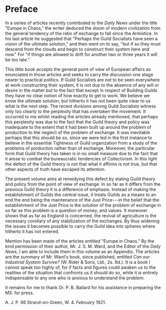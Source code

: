 # Preface

In a series of articles recently contributed to the *Daily News* under the title "Europe in Chaos," the writer deduced the doom of modern civilization from the general tendency of the ratio of exchange to fall since the Armistice. In his last article he suggested that "Perhaps the Guild Socialists have seen a vision of the ultimate solution," and then went on to say, "but if so they must descend from the clouds and begin to construct their system here and now." For "if things are allowed to drift for another two or three years it will be too late."

This little book accepts the general point of view of European affairs as enunciated in those articles and seeks to carry the discussion one stage nearer to practical politics. If Guild Socialists are not to be seen everywhere at work constructing their system, it is not due to the absence of any will or desire in the matter but to the fact that except in respect of Building Guilds they have no clear notion of how exactly to get to work. We believe we know the ultimate solution; but hitherto it has not been quite clear to us what is the next step. The recent divisions among Guild Socialists witness only too clearly to the perplexity that has overtaken the movement. It occurred to me whilst reading the articles already mentioned, that perhaps this perplexity was due to the fact that the Guild theory and policy was inadequate to the extent that it had been built up around the problem of production to the neglect of the problem of exchange. It was inevitable perhaps that this should be so, since we were led in the first instance to believe in the essential Tightness of Guild organization from a study of the problems of production rather than of exchange. Moreover, the particular form that Guild theory has taken is in no small measure due to the fact that it arose to combat the bureaucratic tendencies of Collectivism. In this light the defect of the Guild theory is not that what it affirms is not true, but that other aspects of truth have escaped its attention.

The present volume aims at remedying this defect by stating Guild theory and policy from the point of view of exchange. In so far as it differs from the previous Guild theory it is a difference of emphasis. Instead of making the establishment of Guilds the central issue, it treats Guilds as a means to an end the end being the maintenance of the Just Price---in the belief that the establishment of the Just Price is the solution of the problem of exchange in so far as this problem is a question of money, and values. It moreover shows that as far as England is concerned, the revival of agriculture is the necessary corollary of any stabilization of the exchanges. By thus widening the issues it becomes possible to carry the Guild idea into spheres where hitherto it has not entered.

Mention has been made of the articles entitled "Europe in Chaos." By the kind permission of their author, Mr. J. S. M. Ward, and the Editor of the *Daily News*, I am able to include them in this volume as an Appendix. The articles are the summary of Mr. Ward's book, since published, entitled *Can our Industrial System Survive?* (W. Rider & Sons, Ltd., 2s. 6d.). It is a book I cannot speak too highly of, for if facts and figures could awaken us to the realities of the situation that confronts us it should do so, while it is entirely indispensable to any one who is anxious to understand the problem.

It remains for me to thank Dr. P. B. Ballard for his assistance in preparing the MS. for press.

A. J. P.
66 Strand-on-Green, W. 4.
*February* 1921.
